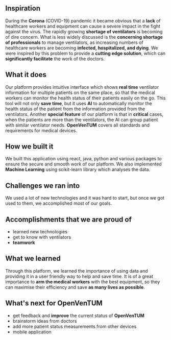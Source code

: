 ## Inspiration
During the **Corona** (COVID-19) pandemic it became obvious that a **lack** of healthcare workers and equipment can cause a severe impact in the fight against the virus. The rapidly growing **shortage of ventilators** is becoming of dire concern. What is less widely discussed is the **concerning shortage of professionals** to manage ventilators, as increasing numbers of healthcare workers are becoming **infected, hospitalized, and dying**. We were inspired by this problem to provide a **cutting edge solution**, which can **significantly facilitate** the work of the doctors.

## What it does
Our platform provides intuitive interface which shows **real time** ventilator information for multiple patients on the same place, so that the medical workers can monitor the health status of their patients easily on the go. This tool will not only **save time**, but it uses **AI** to automatically monitor the health status of the patient from the information provided from the ventilators. Another **special feature** of our platform is that in **critical** cases, when the patients are more than the ventilators, the AI can group patient with similar ventilator needs. **OpenVenTUM** covers all standards and requirements for medical devices.

## How we built it
We built this application using react, java, python and various packages to ensure the secure and smooth work of our platform. We also implemented **Machine Learning** using scikit-learn library which analyses the data.

## Challenges we ran into
We used a lot of new technologies and it was hard to start, but once we got used to them, we accomplished most of our goals.

## Accomplishments that we are proud of
- learned new technologies
- get to know with ventilators
- **teamwork**

## What we learned
Through this platform, we learned the importance of using data and providing it in a user friendly way to help and save time. It is of a great importance to **arm the medical workers** with the best equipment, so they can maximise their efficiency and save **as many lives as possible**.

## What's next for OpenVenTUM
- get feedback and **improve** the current status of **OpenVenTUM**
- brainstorm ideas from doctors
- add more patient status measurements from other devices
- mobile application
